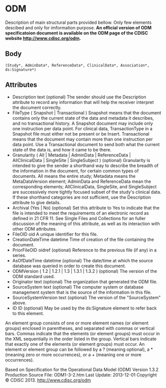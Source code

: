# ODM

Description of main structural parts provided bellow. Only few elements descibed and only for imformation purpose. **An official version of ODM specificatoion document is available on the ODM page of the CDISC website http://www.cdisc.org/odm.**


## Body

	(Study*, AdminData*, ReferenceData*, ClinicalData*, Association*, ds:Signature*)

## Attributes

*	Description 	text 	(optional) 	The sender should use the Description attribute to record any information that will help the receiver interpret the document correctly.
*	FileType 	( Snapshot | Transactional ) 		Snapshot means that the document contains only the current state of the data and metadata it describes, and no transactional history. A Snapshot document may include only one instruction per data point. For clinical data, TransactionType in a Snapshot file must either not be present or be Insert. Transactional means that the document may contain more than one instruction per data point. Use a Transactional document to send both what the current state of the data is, and how it came to be there.
*	Granularity 	( All | Metadata | AdminData | ReferenceData | AllClinicalData | SingleSite | SingleSubject ) 	(optional) 	Granularity is intended to give the sender a shorthand way to describe the breadth of the information in the document, for certain common types of documents. All means the entire study; Metadata means the MetaDataVersion element; AdminData and ReferenceData mean the corresponding elements; AllClinicalData, SingleSite, and SingleSubject are successively more tightly focused subset of the study's clinical data. If these shorthand categories are not sufficient, use the Description attribute to give details.
*	Archival 	(Yes | No) 	(optional) 	Set this attribute to Yes to indicate that the file is intended to meet the requirements of an electronic record as defined in 21 CFR 11. See Single Files and Collections for an fuller discussion of the meaning of this attribute, as well as its interaction with other ODM attributes.
* 	FileOID 	oid 		A unique identifier for this file.
*	CreationDateTime 	datetime 		Time of creation of the file containing the document.
*	PriorFileOID 	oidref 	(optional)	Reference to the previous file (if any) in a series.
*	AsOfDateTime 	datetime 	(optional)	The date/time at which the source database was queried in order to create this document.
*	ODMVersion 	( 1.2 | 1.2.1 | 1.3 | 1.3.1 | 1.3.2 ) 	(optional)	The version of the ODM standard used.
*	Originator 	text 	(optional)	The organization that generated the ODM file.
*	SourceSystem 	text 	(optional) 	The computer system or database management system that is the source of the information in this file.
*	SourceSystemVersion 	text 	(optional)	The version of the "SourceSystem" above.
*	ID 	ID 	(optional) 	May be used by the ds:Signature element to refer back to this element. 


An element group consists of one or more element names (or element groups) enclosed in parentheses, and separated with commas or vertical bars. Commas indicate that the elements (or element groups) must occur in the XML sequentially in the order listed in the group. Vertical bars indicate that exactly one of the elements (or element groups) must occur. An element or element group can be followed by a ? (meaning optional), a * (meaning zero or more occurrences), or a + (meaning one or more occurrences).

Based on 
Specification for the Operational Data Model (ODM)
Version 1.3.2 Production
Source File: ODM1-3-2.htm
Last Update: 2013-12-01  Copyright © CDISC 2013.
http://www.cdisc.org/odm